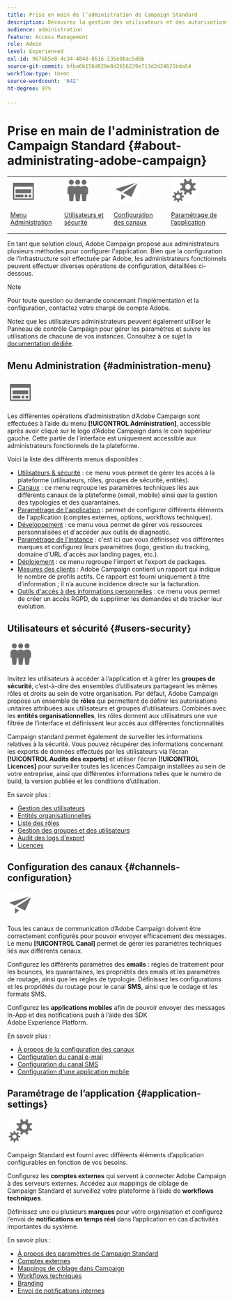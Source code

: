 ```yaml
---
title: Prise en main de l’administration de Campaign Standard
description: Découvrez la gestion des utilisateurs et des autorisations, les conseils de surveillance, les configurations spécifiques à un canal et les instructions de paramètres d’application.
audience: administration
feature: Access Management
role: Admin
level: Experienced
exl-id: 9676b5e8-4c34-4848-8616-235e0bac5d6b
source-git-commit: bfba6b156d020e8d2656239e713d2d24625bda54
workflow-type: tm+mt
source-wordcount: '642'
ht-degree: 97%

---
```


# Prise en main de l&#39;administration de Campaign Standard {#about-administrating-adobe-campaign}

<table>
<tr><td><img src="assets/do-not-localize/icon_menu.svg" width="60px"><p><a href="#administration-menu">Menu Administration</a></p></td>
<td><img src="assets/do-not-localize/icon_users.svg" width="60px"><p><a href="#users-security">Utilisateurs et sécurité</a></p></td>
<td><img src="assets/do-not-localize/icon_channels.svg" width="60px"><p><a href="#channels-configuration">Configuration des canaux</a></p></td>
<td><img src="assets/do-not-localize/icon_settings.svg" width="60px"><p><a href="#application-settings">Paramétrage de l’application</a></p></td></tr>
</table>

En tant que solution cloud, Adobe Campaign propose aux administrateurs plusieurs méthodes pour configurer l&#39;application. Bien que la configuration de l’infrastructure soit effectuée par Adobe, les administrateurs fonctionnels peuvent effectuer diverses opérations de configuration, détaillées ci-dessous.

>[!NOTE]
>
>Pour toute question ou demande concernant l&#39;implémentation et la configuration, contactez votre chargé de compte Adobe.

Notez que les utilisateurs administrateurs peuvent également utiliser le Panneau de contrôle Campaign pour gérer les paramètres et suivre les utilisations de chacune de vos instances. Consultez à ce sujet la [documentation dédiée](https://experienceleague.adobe.com/docs/control-panel/using/control-panel-home.html?lang=fr).

## Menu Administration {#administration-menu}

<img src="assets/do-not-localize/icon_menu.svg" width="60px">

Les différentes opérations d’administration d’Adobe Campaign sont effectuées à l’aide du menu **[!UICONTROL Administration]**, accessible après avoir cliqué sur le logo d’Adobe Campaign dans le coin supérieur gauche. Cette partie de l&#39;interface est uniquement accessible aux administrateurs fonctionnels de la plateforme.

Voici la liste des différents menus disponibles :

* [Utilisateurs &amp; sécurité](../../administration/using/about-access-management.md) : ce menu vous permet de gérer les accès à la plateforme (utilisateurs, rôles, groupes de sécurité, entités).
* [Canaux](../../administration/using/about-channel-configuration.md) : ce menu regroupe les paramètres techniques liés aux différents canaux de la plateforme (email, mobile) ainsi que la gestion des typologies et des quarantaines.
* [Paramétrage de l&#39;application](../../administration/using/external-accounts.md) : permet de configurer différents éléments de l&#39;application (comptes externes, options, workflows techniques).
* [Développement](../../developing/using/data-model-concepts.md) : ce menu vous permet de gérer vos ressources personnalisées et d&#39;accéder aux outils de diagnostic.
* [Paramétrage de l&#39;instance](../../administration/using/branding.md) : c&#39;est ici que vous définissez vos différentes marques et configurez leurs paramètres (logo, gestion du tracking, domaine d&#39;URL d&#39;accès aux landing pages, etc.).
* [Déploiement](../../automating/using/managing-packages.md) : ce menu regroupe l&#39;import et l&#39;export de packages.
* [Mesures des clients](../../audiences/using/active-profiles.md) : Adobe Campaign contient un rapport qui indique le nombre de profils actifs. Ce rapport est fourni uniquement à titre d’information ; il n’a aucune incidence directe sur la facturation.
* [Outils d&#39;accès à des informations personnelles](../../start/using/privacy-management.md) : ce menu vous permet de créer un accès RGPD, de supprimer les demandes et de tracker leur évolution.

## Utilisateurs et sécurité {#users-security}

<img src="assets/do-not-localize/icon_users.svg"  width="60px">

Invitez les utilisateurs à accéder à l’application et à gérer les **groupes de sécurité**, c’est-à-dire des ensembles d’utilisateurs partageant les mêmes rôles et droits au sein de votre organisation. Par défaut, Adobe Campaign propose un ensemble de **rôles** qui permettent de définir les autorisations unitaires attribuées aux utilisateurs et groupes d’utilisateurs. Combinés avec les **entités organisationnelles**, les rôles donnent aux utilisateurs une vue filtrée de l’interface et définissent leur accès aux différentes fonctionnalités

Campaign standard permet également de surveiller les informations relatives à la sécurité. Vous pouvez récupérer des informations concernant les exports de données effectués par les utilisateurs via l’écran **[!UICONTROL Audits des exports]** et utiliser l’écran **[!UICONTROL Licences]** pour surveiller toutes les licences Campaign installées au sein de votre entreprise, ainsi que différentes informations telles que le numéro de build, la version publiée et les conditions d’utilisation.

En savoir plus :

* [Gestion des utilisateurs](../../administration/using/users-management.md)
* [Entités organisationnelles](../../administration/using/organizational-units.md)
* [Liste des rôles](../../administration/using/list-of-roles.md)
* [Gestion des groupes et des utilisateurs](../../administration/using/managing-groups-and-users.md)
* [Audit des logs d&#39;export](../../administration/using/auditing-export-logs.md)
* [Licences](../../administration/using/licenses.md)

## Configuration des canaux {#channels-configuration}

<img src="assets/do-not-localize/icon_channels.svg" width="60px">

Tous les canaux de communication d’Adobe Campaign doivent être correctement configurés pour pouvoir envoyer efficacement des messages. Le menu **[!UICONTROL Canal]** permet de gérer les paramètres techniques liés aux différents canaux.

Configurez les différents paramètres des **emails** : règles de traitement pour les bounces, les quarantaines, les propriétés des emails et les paramètres de routage, ainsi que les règles de typologie. Définissez les configurations et les propriétés du routage pour le canal **SMS**, ainsi que le codage et les formats SMS.

Configurez les **applications mobiles** afin de pouvoir envoyer des messages In-App et des notifications push à l’aide des SDK Adobe Experience Platform.

En savoir plus :

* [À propos de la configuration des canaux](../../administration/using/about-channel-configuration.md)
* [Configuration du canal e-mail](../../administration/using/configuring-email-channel.md)
* [Configuration du canal SMS](../../administration/using/configuring-sms-channel.md)
* [Configuration d&#39;une application mobile](../../administration/using/configuring-a-mobile-application.md)

## Paramétrage de l’application {#application-settings}

<img src="assets/do-not-localize/icon_settings.svg" width="60px">

Campaign Standard est fourni avec différents éléments d’application configurables en fonction de vos besoins.

Configurez les **comptes externes** qui servent à connecter Adobe Campaign à des serveurs externes. Accédez aux mappings de ciblage de Campaign Standard et surveillez votre plateforme à l’aide de **workflows techniques**.

Définissez une ou plusieurs **marques** pour votre organisation et configurez l’envoi de **notifications en temps réel** dans l’application en cas d’activités importantes du système.

En savoir plus :

* [À propos des paramètres de Campaign Standard](../../administration/using/about-campaign-standard-settings.md)
* [Comptes externes](../../administration/using/external-accounts.md)
* [Mappings de ciblage dans Campaign](../../administration/using/target-mappings-in-campaign.md)
* [Workflows techniques](../../administration/using/technical-workflows.md)
* [Branding](../../administration/using/branding.md)
* [Envoi de notifications internes](../../administration/using/sending-internal-notifications.md)
